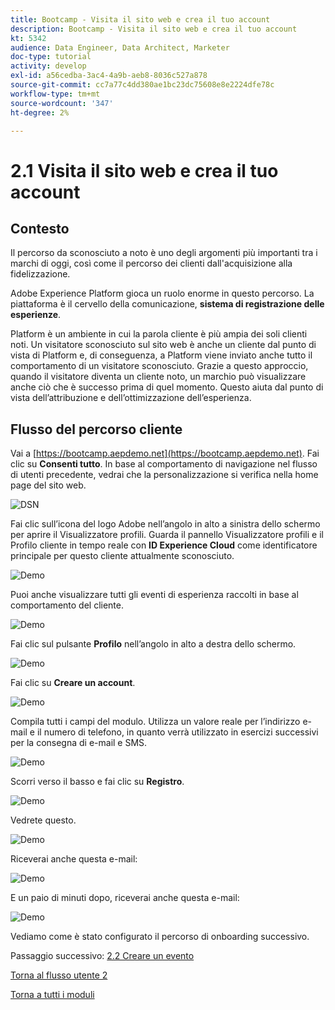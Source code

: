 ```yaml
---
title: Bootcamp - Visita il sito web e crea il tuo account
description: Bootcamp - Visita il sito web e crea il tuo account
kt: 5342
audience: Data Engineer, Data Architect, Marketer
doc-type: tutorial
activity: develop
exl-id: a56cedba-3ac4-4a9b-aeb8-8036c527a878
source-git-commit: cc7a77c4dd380ae1bc23dc75608e8e2224dfe78c
workflow-type: tm+mt
source-wordcount: '347'
ht-degree: 2%

---
```


# 2.1 Visita il sito web e crea il tuo account

## Contesto

Il percorso da sconosciuto a noto è uno degli argomenti più importanti tra i marchi di oggi, così come il percorso dei clienti dall&#39;acquisizione alla fidelizzazione.

Adobe Experience Platform gioca un ruolo enorme in questo percorso. La piattaforma è il cervello della comunicazione, **sistema di registrazione delle esperienze**.

Platform è un ambiente in cui la parola cliente è più ampia dei soli clienti noti. Un visitatore sconosciuto sul sito web è anche un cliente dal punto di vista di Platform e, di conseguenza, a Platform viene inviato anche tutto il comportamento di un visitatore sconosciuto. Grazie a questo approccio, quando il visitatore diventa un cliente noto, un marchio può visualizzare anche ciò che è successo prima di quel momento. Questo aiuta dal punto di vista dell’attribuzione e dell’ottimizzazione dell’esperienza.

## Flusso del percorso cliente

Vai a [https://bootcamp.aepdemo.net](https://bootcamp.aepdemo.net). Fai clic su **Consenti tutto**. In base al comportamento di navigazione nel flusso di utenti precedente, vedrai che la personalizzazione si verifica nella home page del sito web.

![DSN](./images/web8.png)

Fai clic sull’icona del logo Adobe nell’angolo in alto a sinistra dello schermo per aprire il Visualizzatore profili. Guarda il pannello Visualizzatore profili e il Profilo cliente in tempo reale con **ID Experience Cloud** come identificatore principale per questo cliente attualmente sconosciuto.

![Demo](./images/pv1.png)

Puoi anche visualizzare tutti gli eventi di esperienza raccolti in base al comportamento del cliente.

![Demo](./images/pv3.png)

Fai clic sul pulsante **Profilo** nell’angolo in alto a destra dello schermo.

![Demo](./images/pv4.png)

Fai clic su **Creare un account**.

![Demo](./images/pv5.png)

Compila tutti i campi del modulo. Utilizza un valore reale per l’indirizzo e-mail e il numero di telefono, in quanto verrà utilizzato in esercizi successivi per la consegna di e-mail e SMS.

![Demo](./images/pv7.png)

Scorri verso il basso e fai clic su **Registro**.

![Demo](./images/pv8.png)

Vedrete questo.

![Demo](./images/pv9.png)

Riceverai anche questa e-mail:

![Demo](./images/pv10.png)

E un paio di minuti dopo, riceverai anche questa e-mail:

![Demo](./images/pv11.png)

Vediamo come è stato configurato il percorso di onboarding successivo.

Passaggio successivo: [2.2 Creare un evento](./ex2.md)

[Torna al flusso utente 2](./uc2.md)

[Torna a tutti i moduli](../../overview.md)
